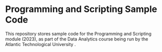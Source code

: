 # Programming and Scripting Sample Code

This repository stores sample code for the Programming and Scripting module (2023), as part of the Data Analytics course being run by the Atlantic Technological University 
.
